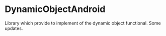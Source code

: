 # DynamicObjectAndroid
Library which provide to implement of the dynamic object functional.
Some updates.
